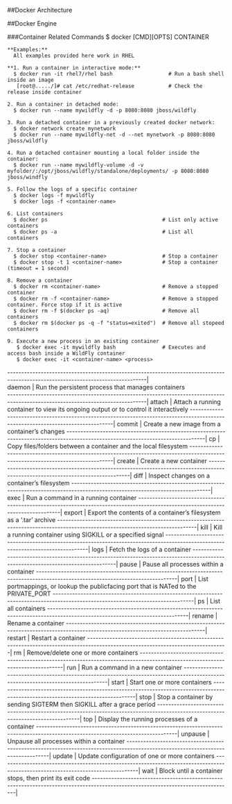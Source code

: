 ##Docker Architecture

##Docker Engine

  ###Container Related Commands
    $ docker [CMD][OPTS] CONTAINER
    
    **Examples:**
      All examples provided here work in RHEL
    
    **1. Run a container in interactive mode:**
      $ docker run -it rhel7/rhel bash                  # Run a bash shell inside an image
       [root@...../]# cat /etc/redhat-release           # Check the release inside container
    
    2. Run a container in detached mode:
      $ docker run --name mywildfly -d -p 8080:8080 jboss/wildfly
      
    3. Run a detached container in a previously created docker network:
      $ docker network create mynetwork
      $ docker run --name mywildfly-net -d --net mynetwork -p 8080:8080 jboss/wildfly
      
    4. Run a detached container mounting a local folder inside the container:
      $ docker run --name mywildfly-volume -d -v myfolder/:/opt/jboss/wildfly/standalone/deployments/ -p 8080:8080 jboss/windfly
      
    5. Follow the logs of a specific container
      $ docker logs -f mywildfly
      $ docker logs -f <container-name>
      
    6. List containers
      $ docker ps                                     # List only active containers
      $ docker ps -a                                  # List all containers
      
    7. Stop a container
      $ docker stop <container-name>                  # Stop a container
      $ docker stop -t 1 <container-name>             # Stop a container (timeout = 1 second)
      
    8. Remove a container
      $ docker rm <container-name>                    # Remove a stopped container
      $ docker rm -f <container-name>                 # Remove a stopped container. Force stop if it is active
      $ docker rm -f $(docker ps -aq)                 # Remove all containers
      $ docker rm $(docker ps -q -f "status=exited")  # Remove all stopeed containers
    
    9. Execute a new process in an existing container
       $ docker exec -it mywildfly bash               # Executes and access bash inside a WildFly container
       $ docker exec -it <container-name> <process>
       
--------------------------------------------------------------------------------------------------------------------------------|      
daemon        | Run the persistent process that manages containers                                                              
--------------------------------------------------------------------------------------------------------------------------------| 
attach        | Attach a running container to view its ongoing output or to control it interactively
--------------------------------------------------------------------------------------------------------------------------------|
commit        | Create a new image from a container’s changes
--------------------------------------------------------------------------------------------------------------------------------|
cp            | Copy files/folders between a container and the local filesystem
--------------------------------------------------------------------------------------------------------------------------------|
create        | Create a new container
--------------------------------------------------------------------------------------------------------------------------------|
diff          | Inspect changes on a container’s filesystem
--------------------------------------------------------------------------------------------------------------------------------|
exec          | Run a command in a running container
--------------------------------------------------------------------------------------------------------------------------------|
export        | Export the contents of a container’s filesystem as a ‘.tar’ archive
--------------------------------------------------------------------------------------------------------------------------------|
kill          | Kill a running container using SIGKILL or a specified signal
--------------------------------------------------------------------------------------------------------------------------------|
logs          | Fetch the logs of a container
--------------------------------------------------------------------------------------------------------------------------------|
pause         | Pause all processes within a container
--------------------------------------------------------------------------------------------------------------------------------|
port          | List portmappings, or lookup the publicfacing port that is NATed to the PRIVATE_PORT
--------------------------------------------------------------------------------------------------------------------------------|
ps            | List all containers
--------------------------------------------------------------------------------------------------------------------------------|
rename        | Rename a container
--------------------------------------------------------------------------------------------------------------------------------|
restart       | Restart a container
--------------------------------------------------------------------------------------------------------------------------------|
rm            | Remove/delete one or more containers
--------------------------------------------------------------------------------------------------------------------------------|
run           | Run a command in a new container
--------------------------------------------------------------------------------------------------------------------------------|
start         | Start one or more containers
--------------------------------------------------------------------------------------------------------------------------------|
stop          | Stop a container by sending SIGTERM then SIGKILL after a grace period
--------------------------------------------------------------------------------------------------------------------------------|
top           | Display the running processes of a container
--------------------------------------------------------------------------------------------------------------------------------|
unpause       | Unpause all processes within a container
--------------------------------------------------------------------------------------------------------------------------------|
update        | Update configuration of one or more containers
--------------------------------------------------------------------------------------------------------------------------------|
wait          | Block until a container stops, then print its exit code
--------------------------------------------------------------------------------------------------------------------------------|


